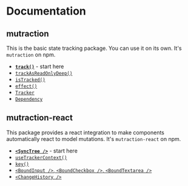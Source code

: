 # Documentation

## mutraction

This is the basic state tracking package.  You can use it on its own.  It's `mutraction` on npm.

* **[`track()`](./track.md)** - start here 
* [`trackAsReadOnlyDeep()`](./trackAsReadOnlyDeep.md)
* [`isTracked()`](./istracked.md)
* [`effect()`](./effect.md)
* [`Tracker`](./tracker.md)
* [`Dependency`](./dependency.md)

## mutraction-react

This package provides a react integration to make components automatically react to model mutations.  It's `mutraction-react` on npm.

* **[`<SyncTree />`](./synctree.md)** - start here
* [`useTrackerContext()`](./usetrackercontext.md)
* [`key()`](./key.md)
* [`<BoundInput />`, `<BoundCheckbox />`, `<BoundTextarea />`](./boundinput.md)
* [`<ChangeHistory />`](./changehistory.md)

